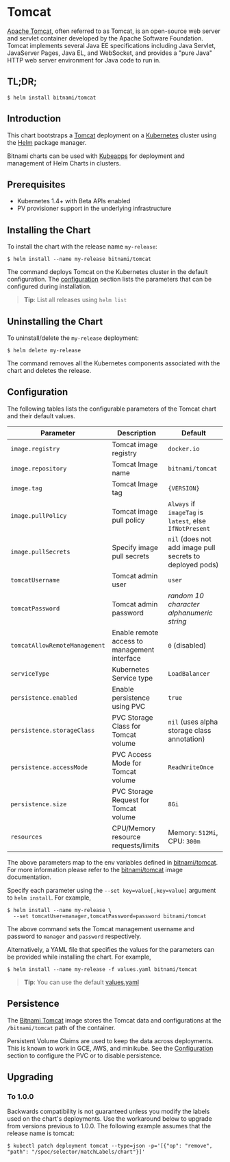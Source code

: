 # Tomcat

[Apache Tomcat](http://tomcat.apache.org/), often referred to as Tomcat, is an open-source web server and servlet container developed by the Apache Software Foundation. Tomcat implements several Java EE specifications including Java Servlet, JavaServer Pages, Java EL, and WebSocket, and provides a "pure Java" HTTP web server environment for Java code to run in.

## TL;DR;

```console
$ helm install bitnami/tomcat
```

## Introduction

This chart bootstraps a [Tomcat](https://github.com/bitnami/bitnami-docker-tomcat) deployment on a [Kubernetes](http://kubernetes.io) cluster using the [Helm](https://helm.sh) package manager.

Bitnami charts can be used with [Kubeapps](https://kubeapps.com/) for deployment and management of Helm Charts in clusters.

## Prerequisites

- Kubernetes 1.4+ with Beta APIs enabled
- PV provisioner support in the underlying infrastructure

## Installing the Chart

To install the chart with the release name `my-release`:

```console
$ helm install --name my-release bitnami/tomcat
```

The command deploys Tomcat on the Kubernetes cluster in the default configuration. The [configuration](#configuration) section lists the parameters that can be configured during installation.

> **Tip**: List all releases using `helm list`

## Uninstalling the Chart

To uninstall/delete the `my-release` deployment:

```console
$ helm delete my-release
```

The command removes all the Kubernetes components associated with the chart and deletes the release.

## Configuration

The following tables lists the configurable parameters of the Tomcat chart and their default values.

|           Parameter           |                 Description                  |                           Default                         |
|-------------------------------|----------------------------------------------|---------------------------------------------------------- |
| `image.registry`              | Tomcat image registry                        | `docker.io`                                               |
| `image.repository`            | Tomcat Image name                            | `bitnami/tomcat`                                          |
| `image.tag`                   | Tomcat Image tag                             | `{VERSION}`                                               |
| `image.pullPolicy`            | Tomcat image pull policy                     | `Always` if `imageTag` is `latest`, else `IfNotPresent`   |
| `image.pullSecrets`           | Specify image pull secrets                   | `nil` (does not add image pull secrets to deployed pods)  |
| `tomcatUsername`              | Tomcat admin user                            | `user`                                                    |
| `tomcatPassword`              | Tomcat admin password                        | _random 10 character alphanumeric string_                 |
| `tomcatAllowRemoteManagement` | Enable remote access to management interface | `0` (disabled)                                            |
| `serviceType`                 | Kubernetes Service type                      | `LoadBalancer`                                            |
| `persistence.enabled`         | Enable persistence using PVC                 | `true`                                                    |
| `persistence.storageClass`    | PVC Storage Class for Tomcat volume          | `nil` (uses alpha storage class annotation)               |
| `persistence.accessMode`      | PVC Access Mode for Tomcat volume            | `ReadWriteOnce`                                           |
| `persistence.size`            | PVC Storage Request for Tomcat volume        | `8Gi`                                                     |
| `resources`                   | CPU/Memory resource requests/limits          | Memory: `512Mi`, CPU: `300m`                              |

The above parameters map to the env variables defined in [bitnami/tomcat](http://github.com/bitnami/bitnami-docker-tomcat). For more information please refer to the [bitnami/tomcat](http://github.com/bitnami/bitnami-docker-tomcat) image documentation.

Specify each parameter using the `--set key=value[,key=value]` argument to `helm install`. For example,

```console
$ helm install --name my-release \
  --set tomcatUser=manager,tomcatPassword=password bitnami/tomcat
```

The above command sets the Tomcat management username and password to `manager` and `password` respectively.

Alternatively, a YAML file that specifies the values for the parameters can be provided while installing the chart. For example,

```console
$ helm install --name my-release -f values.yaml bitnami/tomcat
```

> **Tip**: You can use the default [values.yaml](values.yaml)

## Persistence

The [Bitnami Tomcat](https://github.com/bitnami/bitnami-docker-tomcat) image stores the Tomcat data and configurations at the `/bitnami/tomcat` path of the container.

Persistent Volume Claims are used to keep the data across deployments. This is known to work in GCE, AWS, and minikube.
See the [Configuration](#configuration) section to configure the PVC or to disable persistence.

## Upgrading

### To 1.0.0

Backwards compatibility is not guaranteed unless you modify the labels used on the chart's deployments.
Use the workaround below to upgrade from versions previous to 1.0.0. The following example assumes that the release name is tomcat:

```console
$ kubectl patch deployment tomcat --type=json -p='[{"op": "remove", "path": "/spec/selector/matchLabels/chart"}]'
```
